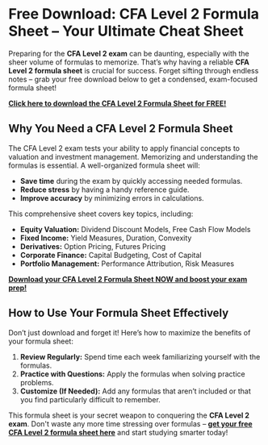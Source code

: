 # Free Download: CFA Level 2 Formula Sheet – Your Ultimate Cheat Sheet

Preparing for the **CFA Level 2 exam** can be daunting, especially with the sheer volume of formulas to memorize. That’s why having a reliable **CFA Level 2 formula sheet** is crucial for success. Forget sifting through endless notes – grab your free download below to get a condensed, exam-focused formula sheet!

[**Click here to download the CFA Level 2 Formula Sheet for FREE!**](https://udemywork.com/cfa-level-2-formula-sheet)

## Why You Need a CFA Level 2 Formula Sheet

The CFA Level 2 exam tests your ability to apply financial concepts to valuation and investment management. Memorizing and understanding the formulas is essential. A well-organized formula sheet will:

*   **Save time** during the exam by quickly accessing needed formulas.
*   **Reduce stress** by having a handy reference guide.
*   **Improve accuracy** by minimizing errors in calculations.

This comprehensive sheet covers key topics, including:

*   **Equity Valuation:** Dividend Discount Models, Free Cash Flow Models
*   **Fixed Income:** Yield Measures, Duration, Convexity
*   **Derivatives:** Option Pricing, Futures Pricing
*   **Corporate Finance:** Capital Budgeting, Cost of Capital
*   **Portfolio Management:** Performance Attribution, Risk Measures

[**Download your CFA Level 2 Formula Sheet NOW and boost your exam prep!**](https://udemywork.com/cfa-level-2-formula-sheet)

## How to Use Your Formula Sheet Effectively

Don’t just download and forget it! Here’s how to maximize the benefits of your formula sheet:

1.  **Review Regularly:** Spend time each week familiarizing yourself with the formulas.
2.  **Practice with Questions:** Apply the formulas when solving practice problems.
3.  **Customize (If Needed):** Add any formulas that aren’t included or that you find particularly difficult to remember.

This formula sheet is your secret weapon to conquering the **CFA Level 2 exam**. Don't waste any more time stressing over formulas – **[get your free CFA Level 2 formula sheet here](https://udemywork.com/cfa-level-2-formula-sheet)** and start studying smarter today!
